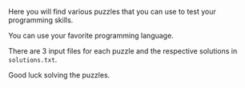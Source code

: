 Here you will find various puzzles that you can use to test your programming skills.

You can use your favorite programming language.

There are 3 input files for each puzzle and the respective solutions in `solutions.txt`.




Good luck solving the puzzles.